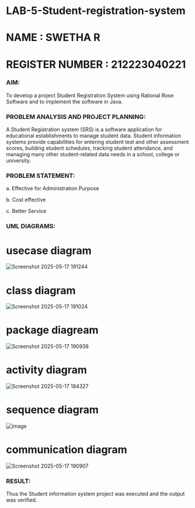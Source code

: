 # LAB-5-Student-registration-system
# NAME : SWETHA R
# REGISTER NUMBER : 212223040221

### AIM:
To develop a project Student Registration System using Rational Rose Software and to
implement the software in Java.
### PROBLEM ANALYSIS AND PROJECT PLANNING:
A Student Registration system (SRS) is a software application for educational
establishments to manage student data. Student information systems provide capabilities for
entering student test and other assessment scores, building student schedules, tracking student
attendance, and managing many other student-related data needs in a school, college or
university.
### PROBLEM STATEMENT:
a. Effective for Administration Purpose

b. Cost effective

c. Better Service
### UML DIAGRAMS:
# usecase diagram
![Screenshot 2025-05-17 191244](https://github.com/user-attachments/assets/ca5c096a-10c0-40b3-bc8a-94100055ffbc)
# class diagram
![Screenshot 2025-05-17 191024](https://github.com/user-attachments/assets/907f575d-5129-4cab-b143-6f32f0b31be9)
# package diagream
![Screenshot 2025-05-17 190938](https://github.com/user-attachments/assets/90448175-8831-485b-847c-de21ec3f38c3)
# activity diagram
![Screenshot 2025-05-17 184327](https://github.com/user-attachments/assets/3e7fbe3e-73ea-4831-8792-31edfe62a893)
# sequence diagram
![image](https://github.com/user-attachments/assets/7d26b584-bb83-48e8-a79e-12cefb0c1f19)
# communication diagram
![Screenshot 2025-05-17 190907](https://github.com/user-attachments/assets/ac4fffca-8a25-4480-9006-ceaae803aac8)




### RESULT:
Thus the Student information system project was executed and the output was
verified.

